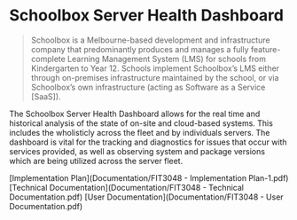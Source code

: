 #  Schoolbox Server Health Dashboard

> Schoolbox is a Melbourne-based development and infrastructure company that predominantly produces and manages a fully feature-complete Learning Management System (LMS) for schools from Kindergarten to Year 12. Schools implement Schoolbox’s LMS either through on-premises infrastructure maintained by the school, or via Schoolbox’s own infrastructure (acting as Software as a Service [SaaS]). 

The Schoolbox Server Health Dashboard allows for the real time and historical analysis of the state of on-site and cloud-based systems. This includes the wholisticly across the fleet and by individuals servers. The dashboard is vital for the tracking and diagnostics for issues that occur with services provided, as well as observing system and package versions which are being utilized across the server fleet. 

[Implementation Plan](Documentation/FIT3048 - Implementation Plan-1.pdf)
[Technical Documentation](Documentation/FIT3048 - Technical Documentation.pdf)
[User Documentation](Documentation/FIT3048 - User Documentation.pdf)
